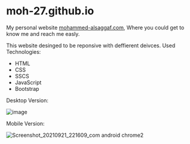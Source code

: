 # moh-27.github.io
My personal website [mohammed-alsaggaf.com](https://mohammed-alsaggaf.com), Where you could get to know me and reach me easly.
 

This website desinged to be reponsive with deffierent deivces.
Used Technologies:
- HTML
- CSS
- SSCS
- JavaScript
- Bootstrap

Desktop Version:

![image](https://user-images.githubusercontent.com/30930306/134233389-41726b14-873f-4918-b132-ac3db8edd734.png)

Mobile Version:

![Screenshot_20210921_221609_com android chrome2](https://user-images.githubusercontent.com/30930306/134234646-a7e88f5f-2a3f-4e04-80cb-4967ba149c56.jpg)
